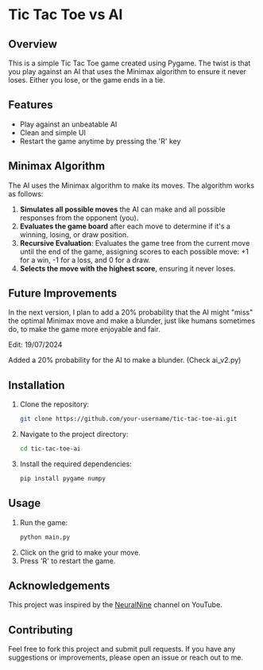 # Tic Tac Toe vs AI

## Overview

This is a simple Tic Tac Toe game created using Pygame. The twist is that you play against an AI that uses the Minimax algorithm to ensure it never loses. Either you lose, or the game ends in a tie.

## Features

- Play against an unbeatable AI
- Clean and simple UI
- Restart the game anytime by pressing the 'R' key

## Minimax Algorithm

The AI uses the Minimax algorithm to make its moves. The algorithm works as follows:

1. **Simulates all possible moves** the AI can make and all possible responses from the opponent (you).
2. **Evaluates the game board** after each move to determine if it's a winning, losing, or draw position.
3. **Recursive Evaluation**: Evaluates the game tree from the current move until the end of the game, assigning scores to each possible move: +1 for a win, -1 for a loss, and 0 for a draw.
4. **Selects the move with the highest score**, ensuring it never loses.

## Future Improvements

In the next version, I plan to add a 20% probability that the AI might "miss" the optimal Minimax move and make a blunder, just like humans sometimes do, to make the game more enjoyable and fair.

Edit: 19/07/2024

Added a 20% probability for the AI to make a blunder. (Check ai_v2.py)

## Installation

1. Clone the repository:
   ```bash
   git clone https://github.com/your-username/tic-tac-toe-ai.git
   ```
2. Navigate to the project directory:
   ```bash
   cd tic-tac-toe-ai
   ```
3. Install the required dependencies:
   ```bash
   pip install pygame numpy
   ```

## Usage

1. Run the game:
   ```bash
   python main.py
   ```
2. Click on the grid to make your move.
3. Press 'R' to restart the game.

## Acknowledgements

This project was inspired by the [NeuralNine](https://www.youtube.com/watch?v=LbTu0rwikwg) channel on YouTube.

## Contributing

Feel free to fork this project and submit pull requests. If you have any suggestions or improvements, please open an issue or reach out to me.
